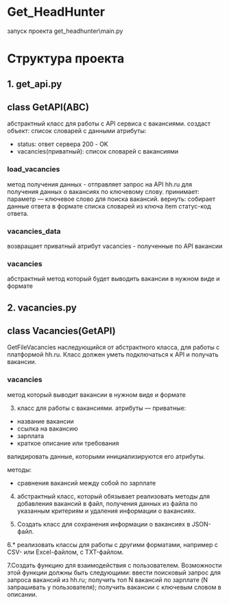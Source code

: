 # Get_HeadHunter
запуск проекта get_headhunter\main.py

# Структура проекта

## 1. get_api.py
## class GetAPI(ABC) 
абстрактный класс для работы с API сервиса с вакансиями.
создаст объект: список словарей с данными
атрибуты:
- status: ответ сервера 200 - OK
- vacancies(приватный): список словарей с вакансиями   

### load_vacancies
метод получения данных -  отправляет запрос на API hh.ru для получения данных о вакансиях по ключевому слову.
принимает: параметр — ключевое слово для поиска вакансий.
вернуть: собирает данные ответа в формате списка словарей из ключа item статус-код ответа.

### vacancies_data
возвращает приватный атрибут vacancies - полученные по API вакансии 

### vacancies
абстрактный метод который будет выводить вакансии в нужном виде и формате



## 2. vacancies.py
## class Vacancies(GetAPI)

GetFileVacancies наследующийся от абстрактного класса, для работы с платформой hh.ru.
Класс должен уметь подключаться к API и получать вакансии.

### vacancies
метод который выводит вакансии в нужном виде и формате




3.  класс для работы с вакансиями.
атрибуты — приватные:
- название вакансии
- ссылка на вакансию
- зарплата
- краткое описание или требования

валидировать данные, которыми инициализируются его атрибуты.

методы:
- сравнения вакансий между собой по зарплате

4. абстрактный класс, который обязывает реализовать методы для добавления вакансий в файл, получения данных из файла по указанным критериям и удаления информации о вакансиях.


5. Создать класс для сохранения информации о вакансиях в JSON-файл.

6.* реализовать классы для работы с другими форматами, например с CSV- или Excel-файлом, с TXT-файлом.

7.Создать функцию для взаимодействия с пользователем.
 Возможности этой функции должны быть следующими:
ввести поисковый запрос для запроса вакансий из hh.ru;
получить топ N вакансий по зарплате (N запрашивать у пользователя);
получить вакансии с ключевым словом в описании.
